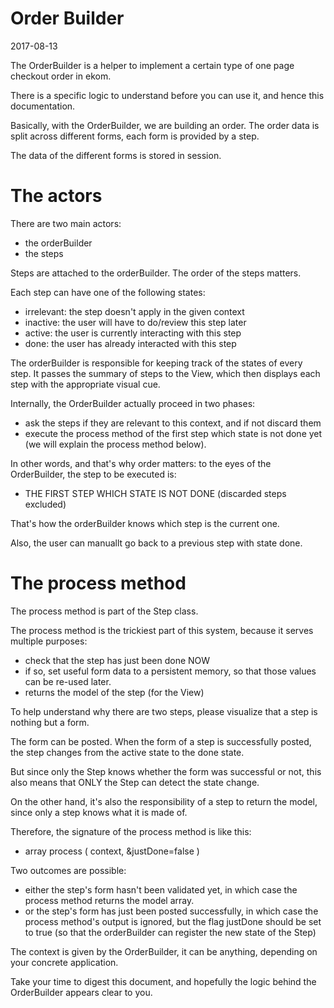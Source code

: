Order Builder
================
2017-08-13



The OrderBuilder is a helper to implement a certain type of 
one page checkout order in ekom.


There is a specific logic to understand before you can use it,
and hence this documentation.



Basically, with the OrderBuilder, we are building an order.
The order data is split across different forms, each form
is provided by a step.

The data of the different forms is stored in session. 





The actors
=============

There are two main actors:

- the orderBuilder 
- the steps


Steps are attached to the orderBuilder.
The order of the steps matters. 

Each step can have one of the following states:

- irrelevant: the step doesn't apply in the given context
- inactive: the user will have to do/review this step later
- active: the user is currently interacting with this step
- done: the user has already interacted with this step



The orderBuilder is responsible for keeping track of the states
of every step.
It passes the summary of steps to the View, which then displays
each step with the appropriate visual cue.

Internally, the OrderBuilder actually proceed in two phases:

- ask the steps if they are relevant to this context, and if not discard them
- execute the process method of the first step which state is not done yet
            (we will explain the process method below).
            

In other words, and that's why order matters: to the eyes
of the OrderBuilder, the step to be executed is:

- THE FIRST STEP WHICH STATE IS NOT DONE (discarded steps excluded)

That's how the orderBuilder knows which step is the current one.   


Also, the user can manuallt go back to a previous step with state done.         
        



The process method
=====================

The process method is part of the Step class.

The process method is the trickiest part of this system, because
it serves multiple purposes:

- check that the step has just been done NOW
- if so, set useful form data to a persistent memory,
            so that those values can be re-used later.
- returns the model of the step (for the View)


To help understand why there are two steps, please visualize
that a step is nothing but a form.

The form can be posted.
When the form of a step is successfully posted, the step changes
from the active state to the done state.

But since only the Step knows whether the form was successful or not,
this also means that ONLY the Step can detect the state change.

On the other hand, it's also the responsibility of a step to return
the model, since only a step knows what it is made of.



Therefore, the signature of the process method is like this:

- array process ( context, &justDone=false )

Two outcomes are possible:

- either the step's form hasn't been validated yet,
        in which case the process method returns the model array.
- or the step's form has just been posted successfully, in which
        case the process method's output is ignored,
        but the flag justDone should be set to true (so that
        the orderBuilder can register the new state of the Step)        
        
        

The context is given by the OrderBuilder, it can be anything,
depending on your concrete application.





Take your time to digest this document, and hopefully the logic
behind the OrderBuilder appears clear to you.





 










